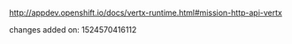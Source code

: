http://appdev.openshift.io/docs/vertx-runtime.html#mission-http-api-vertx

 
 changes added on: 1524570416112